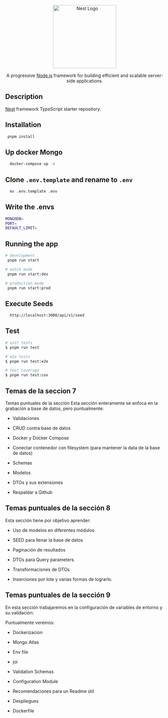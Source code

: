 <p align="center">
  <a href="http://nestjs.com/" target="blank"><img src="https://nestjs.com/img/logo-small.svg" width="200" alt="Nest Logo" /></a>
</p>

[circleci-image]: https://img.shields.io/circleci/build/github/nestjs/nest/master?token=abc123def456
[circleci-url]: https://circleci.com/gh/nestjs/nest

  <p align="center">A progressive <a href="http://nodejs.org" target="_blank">Node.js</a> framework for building efficient and scalable server-side applications.</p>
 
## Description

[Nest](https://github.com/nestjs/nest) framework TypeScript starter repository.

## Installation

```bash
 pnpm install
```

## Up docker Mongo

```bash
  docker-compose up -d
```

## Clone `.env.template` and rename to `.env`

```bash
  mv .env.template .env
```

## Write the .envs

```bash
MONGODB=
PORT=
DEFAULT_LIMIT=
```

## Running the app

```bash
# development
 pnpm run start

# watch mode
 pnpm run start:dev

# production mode
 pnpm run start:prod
```

## Execute Seeds

```bash
  http://localhost:3000/api/v1/seed
```

## Test

```bash
# unit tests
$ pnpm run test

# e2e tests
$ pnpm run test:e2e

# test coverage
$ pnpm run test:cov
```

## Temas de la seccion 7

Temas puntuales de la sección
Esta sección enteramente se enfoca en la grabación a base de datos, pero puntualmente:

- Validaciones

- CRUD contra base de datos

- Docker y Docker Compose

- Conectar contenedor con filesystem (para mantener la data de la base de datos)

- Schemas

- Modelos

- DTOs y sus extensiones

- Respaldar a Github

## Temas puntuales de la sección 8

Esta sección tiene por objetivo aprender:

- Uso de modelos en diferentes módulos

- SEED para llenar la base de datos

- Paginación de resultados

- DTOs para Query parameters

- Transformaciones de DTOs

- Inserciones por lote y varias formas de lograrlo.

## Temas puntuales de la sección 9

En esta sección trabajaremos en la configuración de variables de entorno y su validación:

Puntualmente veremos:

- Dockerizacion

- Mongo Atlas

- Env file

- joi

- Validation Schemas

- Configuration Module

- Recomendaciones para un Readme útil

- Despliegues

- Dockerfile
